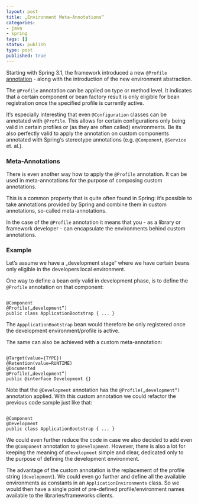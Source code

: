 ```yaml
---
layout: post
title: „Environment Meta-Annotations“
categories:
- java
- spring
tags: []
status: publish
type: post
published: true
---
```


Starting with Spring 3.1, the framework introduced a new `@Profile` [annotation](https://docs.spring.io/spring-framework/docs/current/javadoc-api/org/springframework/context/annotation/Profile.html) - along with the introduction of the new environment abstraction.

The `@Profile` annotation can be applied on type or method level. It indicates that a certain component or bean factory result is only eligible for bean registration once the specified profile is currently active. 

It‘s especially interesting that even `@Configuration` classes can be annotated with `@Profile`. This allows for certain configurations only being valid in certain profiles or (as they are often called) environments. Be its also perfectly valid to apply the annotation on custom components annotated with Spring‘s stereotype annotations (e.g. `@Component`, `@Service` et. al.). 

### Meta-Annotations

There is even another way how to apply the `@Profile` annotation. It can be used in meta-annotations for the purpose of composing custom annotations. 

This is a common property that is quite often found in Spring: it‘s possible to take annotations provided by Spring and combine them in custom annotations, so-called meta-annotations.

In the case of the `@Profile` annotation it means that you - as a library or framework developer - can encapsulate the environments behind custom annotations. 

### Example

Let‘s assume we have a „development stage“ where we have certain beans only eligible in the developers local environment. 

One way to define a bean only valid in development phase, is to define the `@Profile` annotation on that component:

<pre><code class="language-java">
@Component
@Profile(„development“)
public class ApplicationBootstrap { ... }
</code></pre>

The `AppplicationBootstrap` bean would therefore be only registered once the development environment/profile is active.

The same can also be achieved with a custom meta-annotation:

<pre><code class="language-java">
@Target(value={TYPE})
@Retention(value=RUNTIME)
@Documented
@Profile(„development“)
public @interface Development {}
</code></pre>

Note that the `@Development` annotation has the `@Profile(„development“)` annotation applied. With this custom annotation we could refactor the previous code sample just like that:

<pre><code class="language-java">
@Component
@Development
public class ApplicationBootstrap { ... }
</code></pre>

We could even further reduce the code in case we also decided to add even the `@Component` annotation to `@Development`. However, there is also a lot for keeping the meaning of `@Development` simple and clear, dedicated only to the purpose of defining the development environment. 

The advantage of the custom annotation is the replacement of the profile string (`development`). We could even go further and define all the available environments as constants in an `ApplicationEnvironments` class. So we would then have a single point of pre-defined profile/environment names available to the libraries/frameworks clients.

